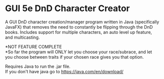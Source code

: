 # GUI 5e DnD Character Creator
A GUI DnD character creation/manager program written in Java (specifically JavaFX) that removes the need to constantly be flipping through the DnD books. Includes support for multiple characters, an auto level up feature, and multicasting.

*NOT FEATURE COMPLETE<br>
*So far the program will ONLY let you choose your race/subrace, and let you choose between traits if your chosen race gives you that option.

Requires Java to run the .jar file.<br>
If you don't have java go to https://java.com/en/download/
